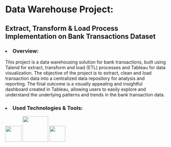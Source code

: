 <h1>Data Warehouse Project:</h1> 

<h2>Extract, Transform &amp; Load Process Implementation on Bank Transactions Dataset</h2>

<h3><li>Overview:</li></h3>
<p>
    This project is a data warehousing solution for bank transactions, built using Talend for extract, transform and load (ETL) processes and Tableau for data visualization. The objective of the project is to extract, clean and load transaction data into a centralized data repository for analysis and reporting. The final outcome is a visually appealing and insightful dashboard created in Tableau, allowing users to easily explore and understand the underlying patterns and trends in the bank transaction data.
</p>

<h3><li>Used Technologies & Tools:</li></h3>

<img src="https://www.imovo.com.mt/wp-content/uploads/2022/02/talend-logo.png" height=50/>         <img height=80 src="https://download.logo.wine/logo/MySQL/MySQL-Logo.wine.png"/>          <img height=50 src="https://upload.wikimedia.org/wikipedia/commons/4/4b/Tableau_Logo.png">
